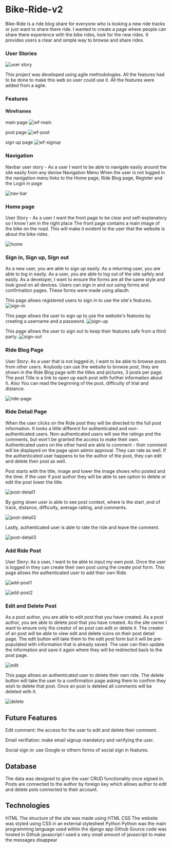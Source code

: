# Bike-Ride-v2

Bike-Ride is a ride blog share for everyone who is looking a new ride tracks or just want to share there ride. I wanted to create a page where people can share there experience with the bike rides, look for the new rides. It provides users a clear and simple way to browse and share rides.


### User Stories

![user story](media/user-stories.png)

This project was developed using agile methodologies. All the features had to be done to make this web so user could use it. All the features were added from a agile.

### Features

#### Wireframes

main page
![wf-main](media/wf-main.png)

post page
![wf-post](media/wf-post.png)

sign up page
![wf-signup](media/wf-signup.png)


### Navigation 

Navbar user story - As a user I want to be able to navigate easily around the site easily from any devise
Navigation Menu When the user is not logged in the navigation menu links to the Home page, Ride Blog page, Register and the Login in page

![nav-bar](media/nav-bar.png)


### Home page

User Story - As a user I want the front page to be clear and self-explanatory so I know I am in the right place
The front page contains a main image of the bike on the road. This will make it evident to the user that the website is about the bike rides.

![home](media/home-page.png)


### Sign in, Sign up, Sign out

As a new user, you are able to sign up easily. As a returning user, you are able to log in easily. As a user, you are able to log out of the site safely and easily. As a developer, I want to ensure the forms are all the same style and look good on all devices.
Users can sign in and out using forms and confirmation pages. These forms were made using allauth.

This page allows registered users to sign in to use the site's features.
![sign-in](media/sign-in.png)

This page allows the user to sign up to use the website's features by creating a username and a password.
![sign-up](media/sign-up.png)

This page allows the user to sign out to keep their features safe from a third party.
![sign-out](media/sign-out.png)


### Ride Blog Page

User Story: As a user that is not logged in, I want to be able to browse posts from other users.
Anybody can use the website to browse post, they are shown in the Ride Blog page with the titles and pictures, 3 posts per page. The post Title is a link to open up each post with further information about it. Also You can read the beginning of the post, difficulty of trial and distance.

![ride-page](media/ride-page.png)


### Ride Detail Page

When the user clicks on the Ride post they will be directed to the full post information.  It looks a little different for authenticated and non-authenticated users. Non-authenticated users will see the ratings and the comments, but won't be granted the access to make their own. Authenticated users on the other hand are able to comment - their comment will be displayed on the page upon admin approval. They can rate as well. If the authenticated user happens to be the author of the post, they can edit and delete their post as well.

Post starts with the title, image and lower the image shows who posted and the time. If the user if post author they will be able to see option to delete or edit the post lower the title.

![post-detail1](media/post-detail1.png)


By going down user is able to see post context, where is the start ,end of track, distance, difficulty, average raiting, and comments.

![post-detail2](media/post-detail2.png)

Lastly, authenticated user is able to rate the ride and leave the comment.

![post-detail3](media/post-detail3.png)


### Add Ride Post

User Story: As a user, I want to be able to input my own post.
Once the user is logged in they can create their own post using the create post form.
This page allows the authenticated user to add their own Ride.


![add-post1](media/add-post1.png)

![add-post2](media/add-post2.png)


### Edit and Delete Post


As a post author, you are able to edit post that you have created. As a post author, you are able to delete post that you have created. As the site owner I want to ensure only the creator of an post can edit or delete it.
The creator of an post will be able to view edit and delete icons on their post detail page. The edit button will take them to the edit post form but it will be pre-populated with information that is already saved. The user can then update the information and save it again where they will be redirected back to the post page.

![edit](media/edit-page.png)


This page allows an authenticated user to delete their own ride.
The delete button will take the user to a confirmation page asking them to confirm they wish to delete that post. Once an post is deleted all comments will be deleted with it.

![delete](media/delete-post.png)


## Future Features

Edit comment: the access for the user to edit and delete their comment.

Email verifiation: make email signup mandatory and verifying the user.

Social sign in: use Google or othern forms of social sign in features.


## Database

The data was designed to give the user CRUD functionality once signed in. Posts are connected to the author by foreign key which allows author to edit and delete pots connected to their account.


## Technologies

HTML
    The structure of the site was made using HTML
CSS
    The website was styled using CSS in an external stylesheet
Python
    Python was the main programming language used within the django app
Github
    Source code was hosted in Github
javascript
    I used a very small amount of javascript to make the messages disappear